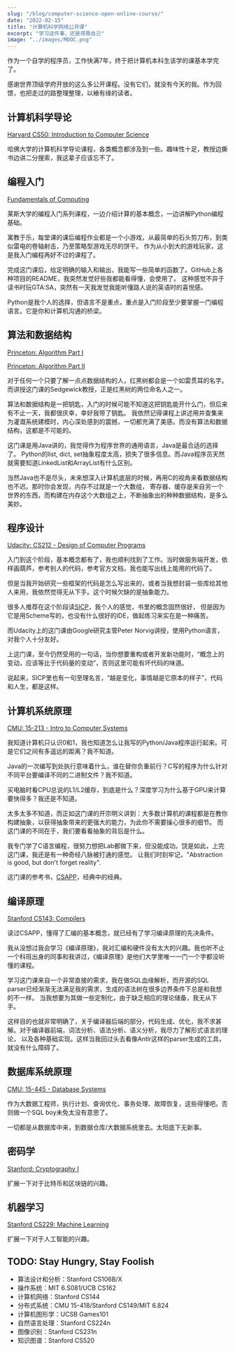 ```yaml
---
slug: "/blog/computer-science-open-online-course/"
date: "2022-02-15"
title: "计算机科学网络公开课"
excerpt: "学习这件事，还是得靠自己"
image: "../images/MOOC.png"
---
```


作为一个自学的程序员，工作快满7年，终于把计算机本科生该学的课基本学完了。

感谢世界顶级学府开放的这么多公开课程。没有它们，就没有今天的我。作为回馈，也把走过的路整理整理，以飨有缘的读者。

## 计算机科学导论

[Harvard CS50: Introduction to Computer Science](https://pll.harvard.edu/course/cs50-introduction-computer-science)

哈佛大学的计算机科学导论课程，各类概念都涉及到一些。趣味性十足，教授边撕书边讲二分搜索，我这辈子应该忘不了。

## 编程入门

[Fundamentals of Computing](https://online.rice.edu/courses/computer-fundamentals)

莱斯大学的编程入门系列课程，一边介绍计算的基本概念，一边讲解Python编程基础。

寓教于乐，每堂课的课后编程作业都是一个小游戏，从最简单的石头剪刀布，到类似雷电的卷轴射击，乃至策略型游戏无尽的饼干。
作为从小到大的游戏玩家，这是我入门编程再好不过的课程了。

完成这门课后，给定明确的输入和输出，我能写一些简单的函数了。GitHub上各种项目的README，我突然发觉好些我都能看得懂，会使用了。
这种感觉不异于读书时玩GTA:SA，突然有一天我发觉我能听懂路人说的英语时的喜悦感。

Python是我个人的选择，但语言不是重点，重点是入门阶段至少要掌握一门编程语言。它是你和计算机沟通的桥梁。

## 算法和数据结构

[Princeton: Algorithm Part I](https://online.princeton.edu/node/201)

[Princeton: Algorithm Part II](https://online.princeton.edu/node/166)

对于任何一个只要了解一点点数据结构的人，红黑树都会是一个如雷贯耳的名字。而讲授这门课的Sedgewick教授，正是红黑树的两位命名人之一。

算法和数据结构是一把钥匙，入门的时候可能不知道这把钥匙能开什么门，但后来有不止一天，我都很庆幸，幸好我带了钥匙。
我依然记得课程上讲述用并查集来为灌溉系统建模时，内心深处感到的震撼，一切都充满了美感。而没有算法和数据结构，这都是不可能的。

这门课是用Java讲的，我觉得作为程序世界的通用语言，Java是最合适的选择了。
Python的list, dict, set抽象程度太高，损失了很多信息。而Java程序员天然就需要知道LinkedList和ArrayList有什么区别。

当然Java也不是尽头，未来想深入计算机底层的时候，再用C的视角来看数据结构也不迟。那时你会发现，内存不过就是一个大数组，
寄存器、缓存是来自另一个世界的东西，而构建在内存这个大数组之上，不断抽象出的种种数据结构，是多么美妙。

## 程序设计

[Udacity: CS212 - Design of Computer Programs](https://www.udacity.com/course/design-of-computer-programs--cs212)

入门到这个阶段，基本概念都有了，我也顺利找到了工作。当时做服务端开发，依样画葫芦，参考别人的代码，参考官方文档，我也能写出线上能用的代码了。

但是当我开始研究一些框架的代码是怎么写出来的，或者当我想封装一些库给其他人来用，我依然觉得无从下手。这个时候欠缺的是抽象能力。

很多人推荐在这个阶段读[SICP](https://mitpress.mit.edu/sites/default/files/sicp/index.html)，我个人的感觉，书里的概念固然很好，
但是因为它是用Scheme写的，也没有什么很好的IDE，做起练习来实在是一种痛苦。

而Udacity上的这门课由Google研究主管Peter Norvig讲授，使用Python语言，对我个人十分友好。

上这门课，至今仍然受用的一句话，当你想要重构或者开发新功能时，“概念上的变动，应该等比于代码量的变动”，否则这里可能有坏代码的味道。

说起来，SICP里也有一句至理名言，“越是变化，事情越是它原本的样子”，代码和人生，都是这样。

## 计算机系统原理

[CMU: 15-213 - Intro to Computer Systems](https://www.cs.cmu.edu/~213/)

我知道计算机只认识0和1，我也知道怎么让我写的Python/Java程序运行起来。可是它们之间有多遥远的距离？我不知道。

Java的一次编写到处执行意味着什么，谁在替你负重前行？C写的程序为什么针对不同平台要编译不同的二进制文件？我不知道。

买电脑时看CPU总说的L1/L2缓存，到底是什么？深度学习为什么基于GPU来计算要快得多？我还是不知道。

太多太多不知道，而正如这门课的开宗明义讲到：大多数计算机的课程都是在教你构建抽象，以获得抽象带来的更强大的能力，为此你不需要操心很多的细节。
而这门课的不同在于，我们要看看抽象的背后是什么。

我专门学了C语言编程，很努力想把Lab都做下来，但没能成功。饶是如此，上完这门课，我还是有一种奇经八脉被打通的感觉。
让我们时刻牢记，"Abstraction is good, but don't forget reality".

这门课的参考书，[CSAPP](https://csapp.cs.cmu.edu/)，经典中的经典。

## 编译原理

[Stanford CS143: Compilers](https://web.stanford.edu/class/cs143/)

读过CSAPP，懂得了汇编的基本概念，就已经有了学习编译原理的先决条件。

我从没想过我会学习《编译原理》，我对汇编和硬件没有太大的兴趣。我也听不止一个科班出身的同事和我讲过，《编译原理》是他们大学里唯一一门一个字都没听懂的课程。

学习这门课来自一个非常直接的需求，我在做SQL血缘解析，而开源的SQL parser已经渐渐无法满足我的需求，生成的语法树在很多边界条件下总是和我想的不一样。
当我想要为其做一些定制化，由于缺乏相应的理论储备，我无从下手。

这样目的也就非常明确了，关于编译器后端的部分，代码生成、优化，我不求甚解。对于编译器前端，词法分析、语法分析、语义分析，我尽力了解形式语言的理论，
以及各种基础实现。这样当我回过头去看像Antlr这样的parser生成的工具，就没有什么障碍了。

## 数据库系统原理

[CMU: 15-445 - Database Systems](https://15445.courses.cs.cmu.edu/)

作为大数据工程师，执行计划、查询优化、事务处理、故障恢复，这些得懂吧。否则做一个SQL boy未免太没有意思了。

一切都是从数据库中来，到数据仓库/大数据系统里去。太阳底下无新事。

## 密码学

[Stanford: Cryptography I](https://crypto.stanford.edu/~dabo/courses/OnlineCrypto/)

扩展一下对于比特币和区块链的兴趣。

## 机器学习

[Stanford CS229: Machine Learning](https://cs229.stanford.edu/)

扩展一下对于人工智能的兴趣。

## TODO: Stay Hungry, Stay Foolish

- 算法设计和分析：Stanford CS106B/X
- 操作系统：MIT 6.S081/UCB CS162
- 计算机网络：Stanford CS144
- 分布式系统：CMU 15-418/Stanford CS149/MIT 6.824
- 计算机图形学：UCSB Games101
- 自然语言处理：Stanford CS224n
- 图像识别：Stanford CS231n
- 知识图谱：Stanford CS520
